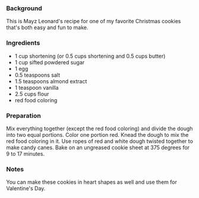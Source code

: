 <!--
title: Candy cane cookies
created: 20 January 2005 - 9:40 am
updated: 20 January 2005 - 9:47 am
slug: candy-canes
tags: recipes
-->

### Background ###

This is Mayz Leonard's recipe for one of my favorite Christmas cookies that's both easy and fun to make.

### Ingredients ###

* 1 cup shortening (or 0.5 cups shortening and 0.5 cups butter)
* 1 cup sifted powdered sugar
* 1 egg
* 0.5 teaspoons salt
* 1.5 teaspoons almond extract
* 1 teaspoon vanilla
* 2.5 cups flour
* red food coloring

### Preparation ###

Mix everything together (except the red food coloring) and divide the dough into two equal portions. Color one portion red. Knead the dough to mix the red food coloring in it. Use ropes of red and white dough twisted together to make candy canes. Bake on an ungreased cookie sheet at 375 degrees for 9 to 17 minutes.

### Notes ###

You can make these cookies in heart shapes as well and use them for Valentine's Day.

